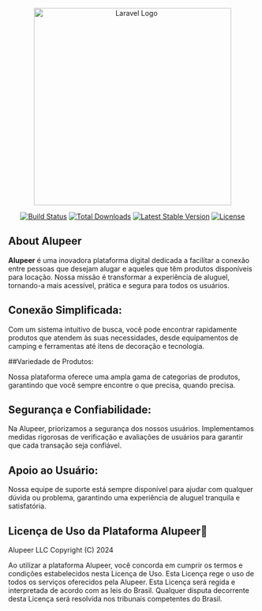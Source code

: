 <p align="center">
<a href="https://laravel.com" target="_blank"><img loading="lazy" src="https://media.discordapp.net/attachments/1128167024917483711/1298417424550334464/imagotipo-DuoTone.png?ex=67197cf5&is=67182b75&hm=0bae363283559739319edfa79c4b4c7bf941243cf062af564f5031360ad0b948&=&format=webp&quality=lossless&width=1440&height=255" width="400" alt="Laravel Logo"></a>
</p>

<p align="center">
<a href="https://github.com/laravel/framework/actions"><img loading="lazy" src="https://github.com/laravel/framework/workflows/tests/badge.svg" alt="Build Status"></a>
<a href="https://packagist.org/packages/laravel/framework"><img loading="lazy" src="https://img.shields.io/packagist/dt/laravel/framework" alt="Total Downloads"></a>
<a href="https://packagist.org/packages/laravel/framework"><img loading="lazy" src="https://img.shields.io/packagist/v/laravel/framework" alt="Latest Stable Version"></a>
<a href="https://packagist.org/packages/laravel/framework"><img loading="lazy" src="https://img.shields.io/packagist/l/laravel/framework" alt="License"></a>
</p>

## About Alupeer

**Alupeer** é uma inovadora plataforma digital dedicada a facilitar a conexão entre pessoas que desejam alugar e aqueles que têm produtos disponíveis para locação. Nossa missão é transformar a experiência de aluguel, tornando-a mais acessível, prática e segura para todos os usuários.

## Conexão Simplificada:

Com um sistema intuitivo de busca, você pode encontrar rapidamente produtos que atendem às suas necessidades, desde equipamentos de camping e ferramentas até itens de decoração e tecnologia.

##Variedade de Produtos:

Nossa plataforma oferece uma ampla gama de categorias de produtos, garantindo que você sempre encontre o que precisa, quando precisa.

## Segurança e Confiabilidade:

Na Alupeer, priorizamos a segurança dos nossos usuários. Implementamos medidas rigorosas de verificação e avaliações de usuários para garantir que cada transação seja confiável.

## Apoio ao Usuário:

Nossa equipe de suporte está sempre disponível para ajudar com qualquer dúvida ou problema, garantindo uma experiência de aluguel tranquila e satisfatória.

## Licença de Uso da Plataforma Alupeer📜

Alupeer LLC Copyright (C) 2024

Ao utilizar a plataforma Alupeer, você concorda em cumprir os termos e condições estabelecidos nesta Licença de Uso. Esta Licença rege o uso de todos os serviços oferecidos pela Alupeer.
Esta Licença será regida e interpretada de acordo com as leis do Brasil. Qualquer disputa decorrente desta Licença será resolvida nos tribunais competentes do Brasil.
